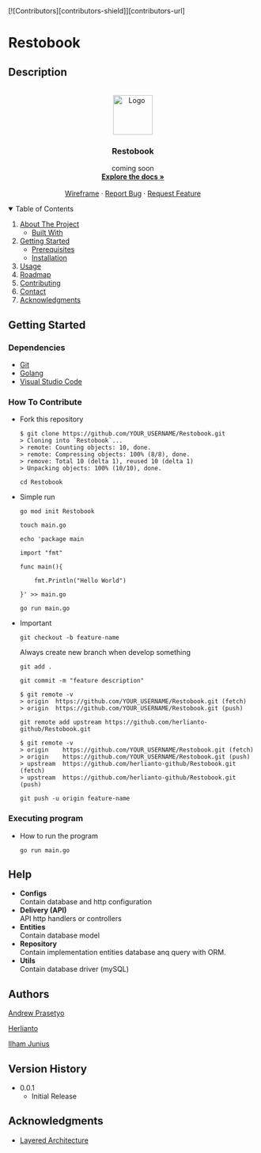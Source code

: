 <div id="top"></div>
[![Contributors][contributors-shield]][contributors-url]

# Restobook

## Description

<!-- Description -->
<br />
<div align="center">
  <a href="https://github.com/herlianto-github/Restobook">
    <img src="images/logo.png" alt="Logo" width="80" height="80">
  </a>

<h3 align="center">Restobook</h3>

  <p align="center">
    coming soon
    <br />
    <a href="https://github.com/herlianto-github/Restobook"><strong>Explore the docs »</strong></a>
    <br />
    <br />
    <a href="https://github.com/herlianto-github/Restobook">Wireframe</a>
    ·
    <a href="https://github.com/herlianto-github/Restobook/issues">Report Bug</a>
    ·
    <a href="https://github.com/herlianto-github/Restobook/issues">Request Feature</a>
  </p>
</div>

<!-- TABLE OF CONTENTS -->
<details open>
  <summary>Table of Contents</summary>
  <ol>
    <li>
      <a href="#description">About The Project</a>
      <ul>
        <li><a href="#depedencies">Built With</a></li>
      </ul>
    </li>
    <li>
      <a href="#getting-started">Getting Started</a>
      <ul>
        <li><a href="#prerequisites">Prerequisites</a></li>
        <li><a href="#installation">Installation</a></li>
      </ul>
    </li>
    <li><a href="#usage">Usage</a></li>
    <li><a href="#roadmap">Roadmap</a></li>
    <li><a href="#how_to_contribute">Contributing</a></li>    
    <li><a href="#contact">Contact</a></li>
    <li><a href="#acknowledgments">Acknowledgments</a></li>
  </ol>
</details>

## Getting Started

### Dependencies

- [Git](https://git-scm.com)
- [Golang](https://go.dev)
- [Visual Studio Code](https://code.visualstudio.com)

### How To Contribute

- Fork this repository

    ```console
    $ git clone https://github.com/YOUR_USERNAME/Restobook.git
    > Cloning into `Restobook`...
    > remote: Counting objects: 10, done.
    > remote: Compressing objects: 100% (8/8), done.
    > remove: Total 10 (delta 1), reused 10 (delta 1)
    > Unpacking objects: 100% (10/10), done.
    ```

    ```console
    cd Restobook
    ```

- Simple run  

    ```console
    go mod init Restobook
    ```

    ```console
    touch main.go    
    ```

    ```console
    echo 'package main 
    
    import "fmt"
    
    func main(){
    
        fmt.Println("Hello World")
    
    }' >> main.go
    ```

    ```console
    go run main.go
    ```

- Important

    ```console
    git checkout -b feature-name 
    ```

    Always create new branch when develop something

    ```console
    git add .    
    ```

    ```console
    git commit -m "feature description"
    ```

    ```console
    $ git remote -v
    > origin  https://github.com/YOUR_USERNAME/Restobook.git (fetch)
    > origin  https://github.com/YOUR_USERNAME/Restobook.git (push)
    ```

    ```console
    git remote add upstream https://github.com/herlianto-github/Restobook.git
    ```

    ```console
    $ git remote -v
    > origin    https://github.com/YOUR_USERNAME/Restobook.git (fetch)
    > origin    https://github.com/YOUR_USERNAME/Restobook.git (push)
    > upstream  https://github.com/herlianto-github/Restobook.git (fetch)
    > upstream  https://github.com/herlianto-github/Restobook.git (push)
    ```

    ```console
    git push -u origin feature-name    
    ```

### Executing program

- How to run the program

    ```console
    go run main.go    
    ```

## Help

- **Configs**<br/>Contain database and http configuration
- **Delivery (API)**<br/>API http handlers or controllers
- **Entities**<br/>Contain database model
- **Repository** <br/> Contain implementation entities database anq query with ORM.
- **Utils**<br/>Contain database driver (mySQL)

## Authors

[Andrew Prasetyo](https://github.com/andrewptjio)

[Herlianto](https://github.com/herlianto-github)

[Ilham Junius](https://github.com/ilhamjunius)

## Version History

- 0.0.1
  - Initial Release

## Acknowledgments

- [Layered Architecture](https://www.oreilly.com/library/view/software-architecture-patterns/9781491971437/ch01.html)

[controbutors-shield]: https://img.shields.io/github/contributors/herlianto-github/Restobook.svg?style=for-the-badge
[contributors-url]: https://github.com/herlianto-github/Restobook/graphs/contributors

